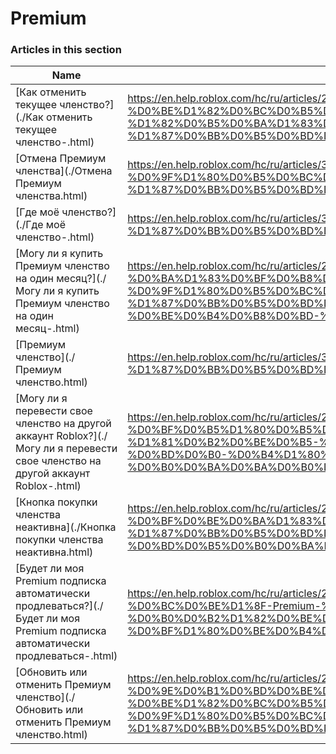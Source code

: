 # Premium  
### Articles in this section
Name|URL
-|-
[Как отменить текущее членство?](./Как отменить текущее членство-.html) |https://en.help.roblox.com/hc/ru/articles/203312540-%D0%9A%D0%B0%D0%BA-%D0%BE%D1%82%D0%BC%D0%B5%D0%BD%D0%B8%D1%82%D1%8C-%D1%82%D0%B5%D0%BA%D1%83%D1%89%D0%B5%D0%B5-%D1%87%D0%BB%D0%B5%D0%BD%D1%81%D1%82%D0%B2%D0%BE
[Отмена Премиум членства](./Отмена Премиум членства.html) |https://en.help.roblox.com/hc/ru/articles/360029312472-%D0%9E%D1%82%D0%BC%D0%B5%D0%BD%D0%B0-%D0%9F%D1%80%D0%B5%D0%BC%D0%B8%D1%83%D0%BC-%D1%87%D0%BB%D0%B5%D0%BD%D1%81%D1%82%D0%B2%D0%B0
[Где моё членство?](./Где моё членство-.html) |https://en.help.roblox.com/hc/ru/articles/360029482412-%D0%93%D0%B4%D0%B5-%D0%BC%D0%BE%D1%91-%D1%87%D0%BB%D0%B5%D0%BD%D1%81%D1%82%D0%B2%D0%BE
[Могу ли я купить Премиум членство на один месяц?](./Могу ли я купить Премиум членство на один месяц-.html) |https://en.help.roblox.com/hc/ru/articles/203312780-%D0%9C%D0%BE%D0%B3%D1%83-%D0%BB%D0%B8-%D1%8F-%D0%BA%D1%83%D0%BF%D0%B8%D1%82%D1%8C-%D0%9F%D1%80%D0%B5%D0%BC%D0%B8%D1%83%D0%BC-%D1%87%D0%BB%D0%B5%D0%BD%D1%81%D1%82%D0%B2%D0%BE-%D0%BD%D0%B0-%D0%BE%D0%B4%D0%B8%D0%BD-%D0%BC%D0%B5%D1%81%D1%8F%D1%86
[Премиум членство](./Премиум членство.html) |https://en.help.roblox.com/hc/ru/articles/360024256251-%D0%9F%D1%80%D0%B5%D0%BC%D0%B8%D1%83%D0%BC-%D1%87%D0%BB%D0%B5%D0%BD%D1%81%D1%82%D0%B2%D0%BE
[Могу ли я перевести свое членство на другой аккаунт Roblox?](./Могу ли я перевести свое членство на другой аккаунт Roblox-.html) |https://en.help.roblox.com/hc/ru/articles/203312640-%D0%9C%D0%BE%D0%B3%D1%83-%D0%BB%D0%B8-%D1%8F-%D0%BF%D0%B5%D1%80%D0%B5%D0%B2%D0%B5%D1%81%D1%82%D0%B8-%D1%81%D0%B2%D0%BE%D0%B5-%D1%87%D0%BB%D0%B5%D0%BD%D1%81%D1%82%D0%B2%D0%BE-%D0%BD%D0%B0-%D0%B4%D1%80%D1%83%D0%B3%D0%BE%D0%B9-%D0%B0%D0%BA%D0%BA%D0%B0%D1%83%D0%BD%D1%82-Roblox
[Кнопка покупки членства неактивна](./Кнопка покупки членства неактивна.html) |https://en.help.roblox.com/hc/ru/articles/203312690-%D0%9A%D0%BD%D0%BE%D0%BF%D0%BA%D0%B0-%D0%BF%D0%BE%D0%BA%D1%83%D0%BF%D0%BA%D0%B8-%D1%87%D0%BB%D0%B5%D0%BD%D1%81%D1%82%D0%B2%D0%B0-%D0%BD%D0%B5%D0%B0%D0%BA%D1%82%D0%B8%D0%B2%D0%BD%D0%B0
[Будет ли моя Premium подписка автоматически продлеваться?](./Будет ли моя Premium подписка автоматически продлеваться-.html) |https://en.help.roblox.com/hc/ru/articles/203312630-%D0%91%D1%83%D0%B4%D0%B5%D1%82-%D0%BB%D0%B8-%D0%BC%D0%BE%D1%8F-Premium-%D0%BF%D0%BE%D0%B4%D0%BF%D0%B8%D1%81%D0%BA%D0%B0-%D0%B0%D0%B2%D1%82%D0%BE%D0%BC%D0%B0%D1%82%D0%B8%D1%87%D0%B5%D1%81%D0%BA%D0%B8-%D0%BF%D1%80%D0%BE%D0%B4%D0%BB%D0%B5%D0%B2%D0%B0%D1%82%D1%8C%D1%81%D1%8F
[Обновить или отменить Премиум членство](./Обновить или отменить Премиум членство.html) |https://en.help.roblox.com/hc/ru/articles/203312750-%D0%9E%D0%B1%D0%BD%D0%BE%D0%B2%D0%B8%D1%82%D1%8C-%D0%B8%D0%BB%D0%B8-%D0%BE%D1%82%D0%BC%D0%B5%D0%BD%D0%B8%D1%82%D1%8C-%D0%9F%D1%80%D0%B5%D0%BC%D0%B8%D1%83%D0%BC-%D1%87%D0%BB%D0%B5%D0%BD%D1%81%D1%82%D0%B2%D0%BE